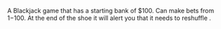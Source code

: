 A Blackjack game that has a starting bank of $100. Can make bets from $1-$100. At the end of the shoe it will alert you that it needs to reshuffle .
